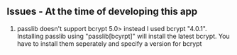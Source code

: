 ## Issues - At the time of developing this app
1. passlib doesn't support bcrypt 5.0> instead I used bcrypt "4.0.1". Installing passlib using "passlib[bcyrpt]"
will install the latest bcrypt. You have to install them seperately and specify a version for bcrypt